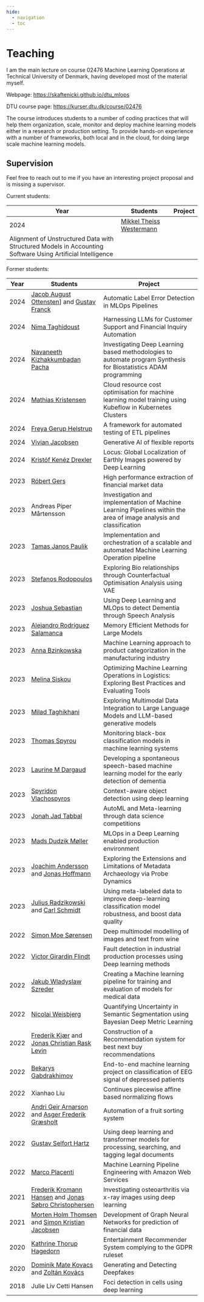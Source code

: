 ```yaml
---
hide:
  - navigation
  - toc
---
```


# Teaching

I am the main lecture on course 02476 Machine Learning Operations at Technical University of Denmark, having developed
most of the material myself.

Webpage: <https://skaftenicki.github.io/dtu_mlops>

DTU course page: <https://kurser.dtu.dk/course/02476>

The course introduces students to a number of coding practices that will help them organization, scale, monitor and
deploy machine learning models either in a research or production setting. To provide hands-on experience with a number
of frameworks, both local and in the cloud, for doing large scale machine learning models.

## Supervision

Feel free to reach out to me if you have an interesting project proposal and is missing a supervisor.

Current students:

Year | Students | Project |
-----|----------|---------|
2024 | [Mikkel Theiss Westermann](https://www.linkedin.com/in/mikkel-westermann/) | 
Alignment of Unstructured Data with Structured Models in Accounting Software Using Artificial Intelligence |

Former students:

Year | Students | Project |
-----|----------|---------|
2024 | [Jacob August Ottensten](https://www.linkedin.com/in/jacob-august-ottensten-640625175/)] and [Gustav Franck](https://www.linkedin.com/in/gustav-franck-892497a5/) | Automatic Label Error Detection in MLOps Pipelines |
2024 | [Nima Taghidoust](https://www.linkedin.com/in/nimataghidoost/) | Harnessing LLMs for Customer Support and Financial Inquiry Automation | 
2024 | [Navaneeth Kizhakkumbadan Pacha](https://www.linkedin.com/in/navaneeth-k-p-618067190/) | Investigating Deep Learning based methodologies to automate program Synthesis for Biostatistics ADAM programming |
2024 | [Mathias Kristensen](https://www.linkedin.com/in/mathias-kristensen-1865a01a2/) | Cloud resource cost optimisation for machine learning model training using Kubeflow in Kubernetes Clusters |
2024 | [Freya Gerup Helstrup](https://www.linkedin.com/in/freyagh/) | A framework for automated testing of ETL pipelines |
2024 | [Vivian Jacobsen](https://www.linkedin.com/in/vivian-jacobsen-885a7a183/) | Generative AI of flexible reports |
2024 | [Kristóf Kenéz Drexler](https://www.linkedin.com/in/kkdrexler/) | Locus: Global Localization of Earthly Images powered by Deep Learning |
2023 | [Róbert Gers](https://www.linkedin.com/in/robert-gers/) | High performance extraction of financial market data |
2023 | Andreas Piper Mårtensson | Investigation and implementation of Machine Learning Pipelines within the area of image analysis and classification |
2023 | [Tamas Janos Paulik](https://www.linkedin.com/in/tam%C3%A1s-paulik-894481182/) | Implementation and orchestration of a scalable and automated Machine Learning Operation pipeline |
2023 | [Stefanos Rodopoulos](https://www.linkedin.com/in/stefanos-rodopoulos-254878208/) | Exploring Bio relationships through Counterfactual Optimisation Analysis using VAE |
2023 | [Joshua Sebastian](https://www.linkedin.com/in/joshua-9/) | Using Deep Learning and MLOps to detect Dementia through Speech Analysis |
2023 | [Alejandro Rodriguez Salamanca](https://www.linkedin.com/in/alejandro-rodr%C3%ADguez-salamanca-308aa697/) | Memory Efficient Methods for Large Models |
2023 | [Anna Bzinkowska](https://www.linkedin.com/in/anna-bzinkowska-612968193/) | Machine Learning approach to product categorization in the manufacturing industry |
2023 | [Melina Siskou](https://www.linkedin.com/in/melina-siskou-5a3b08167/) | Optimizing Machine Learning Operations in Logistics: Exploring Best Practices and Evaluating Tools |
2023 | [Milad Taghikhani](https://www.linkedin.com/in/milad-taghikhani-202b97200/) | Exploring Multimodal Data Integration to Large Language Models and LLM-based generative models |
2023 | [Thomas Spyrou](https://www.linkedin.com/in/thomas-spyrou-a49050194/) | Monitoring black-box classification models in machine learning systems |
2023 | [Laurine M Dargaud](https://www.linkedin.com/in/laurinedargaud/) | Developing a spontaneous speech-based machine learning model for the early detection of dementia |
2023 | [Spyridon Vlachospyros](https://www.linkedin.com/in/spyros-vlachospyros/) | Context-aware object detection using deep learning |
2023 | [Jonah Jad Tabbal](https://www.linkedin.com/in/jonah-tabbal-66098b186/) | AutoML and Meta-learning through data science competitions |
2023 | [Mads Dudzik Møller](https://www.linkedin.com/in/madsdudzikmoller/) | MLOps in a Deep Learning enabled production environment |
2023 | [Joachim Andersson](https://www.linkedin.com/in/joachim-schr%C3%B8der-andersson/) and [Jonas Hoffmann](https://www.linkedin.com/in/jonas-h-987762139/) | Exploring the Extensions and Limitations of Metadata Archaeology via Probe Dynamics |
2023 | [Julius Radzikowski](https://www.linkedin.com/in/radziko/) and [Carl Schmidt](https://www.linkedin.com/in/carl-schmidt-63088b217/) | Using meta-labeled data to improve deep-learning classification model robustness, and boost data quality |
2022 | [Simon Moe Sørensen](https://www.linkedin.com/in/simon-moe-s%C3%B8rensen-9981a1127/) | Deep multimodel modelling of images and text from wine |
2022 | [Victor Girardin Flindt](https://www.linkedin.com/in/victor-flindt-906307129/) | Fault detection in industrial production processes using Deep learning methods |
2022 | [Jakub Wladyslaw Szreder](https://www.linkedin.com/in/jakub-szreder-b77a23194/) | Creating a Machine learning pipeline for training and evaluation of models for medical data |
2022 | [Nicolai Weisbjerg](https://www.linkedin.com/in/nicolai-weisbjerg/) | Quantifying Uncertainty in Semantic Segmentation using Bayesian Deep Metric Learning |
2022 | [Frederik Kjær](https://www.linkedin.com/in/frederik-kj%C3%A6r/) and [Jonas Christian Rask Levin](https://www.linkedin.com/in/jonas-levin-6959621b1/) | Construction of a Recommendation system for best next buy recommendations |
2022 | [Bekarys Gabdrakhimov](https://www.linkedin.com/in/bekarys/) | End-to-end machine learning project on classification of EEG signal of depressed patients |
2022 | Xianhao Liu | Continues piecewise affine based normalizing flows |
2022 | [Andri Geir Arnarson](https://www.linkedin.com/in/andri-geir-arnarson-8a8a34141/) and [Asger Frederik Græsholt](https://www.linkedin.com/in/asger-gr%C3%A6sholt-6711751a0/) | Automation of a fruit sorting system |
2022 | [Gustav Selfort Hartz](https://www.linkedin.com/in/gustavhartz/) | Using deep learning and transformer models for processing, searching, and tagging legal documents |
2022 | [Marco Placenti](https://www.linkedin.com/in/marco-placenti-a4564b111/) | Machine Learning Pipeline Engineering with Amazon Web Services |
2021 | [Frederik Kromann Hansen](https://www.linkedin.com/in/frederik-kromann-hansen/) and [Jonas Søbro Christophersen](https://www.linkedin.com/in/jonas-christophersen/) | Investigating osteoarthritis via x-ray images using deep learning |
2021 | [Morten Holm Thomsen](https://www.linkedin.com/in/morten-holm-thomsen-004633141/) and [Simon Kristian Jacobsen](https://www.linkedin.com/in/simon-jacobsen-29268511a/) | Development of Graph Neural Networks for prediction of financial data |
2020 | [Kathrine Thorup Hagedorn](https://www.linkedin.com/in/kathrinehagedorn/) | Entertainment Recommender System complying to the GDPR ruleset |
2020 | [Dominik Mate Kovacs](https://www.linkedin.com/in/dominikkovacs/) and [Zoltán Kovács](https://www.linkedin.com/in/zol-kovacs/) | Generating and Detecting Deepfakes |
2018 | Julie Liv Cetti Hansen | Foci detection in cells using deep learning |
